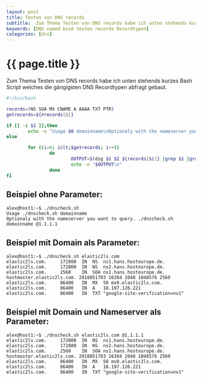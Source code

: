 ```yaml
---
layout: post
title: Testen von DNS records
subtitle:  Zum Thema Testen von DNS records habe ich unten stehends kurzes Bash Script welches die gängigsten DNS Recordtypen abfragt gebaut.
keywords: [DNS named bind testen records Recordtypen]
categories: [dns]
---
```

# {{ page.title }}

Zum Thema Testen von DNS records habe ich unten stehends kurzes Bash Script welches die gängigsten DNS Recordtypen abfragt gebaut.

```bash
#!/bin/bash

records=(NS SOA MX CNAME A AAAA TXT PTR)
getrecords=${#records[@]}

if [[ -z $1 ]];then
        echo -e "Usage $0 domainname\nOptionaly with the nameserver you want to query. $0 domainname @1.1.1.1"
else

        for ((i=0; i&lt;$getrecords; i++))
                do
                        OUTPUT=$(dig $1 $2 ${records[$i]} |grep $1 |grep -v ";" |grep ${records[$i]})
                        echo -e "$OUTPUT\n"
                done
fi
```
## Beispiel ohne Parameter:

```
alex@host1:~$ ./dnscheck.sh
Usage ./dnscheck.sh domainname
Optionaly with the nameserver you want to query. ./dnscheck.sh domainname @1.1.1.1
```

## Beispiel mit Domain als Parameter:

```
alex@host1:~$ ./dnscheck.sh elastic2ls.com
elastic2ls.com.		172800	IN	NS	ns1.hans.hosteurope.de.
elastic2ls.com.		172800	IN	NS	ns2.hans.hosteurope.de.
elastic2ls.com.		2560	IN	SOA	ns1.hans.hosteurope.de. hostmaster.elastic2ls.com. 2018051703 16384 2048 1048576 2560
elastic2ls.com.		86400	IN	MX	50 mx0.elastic2ls.com.
elastic2ls.com.		86400	IN	A	18.197.126.221
elastic2ls.com.		86400	IN	TXT	"google-site-verification=nv1"
```

## Beispiel mit Domain und Nameserver als Parameter:

```
alex@host1:~$ ./dnscheck.sh elastic2ls.com @1.1.1.1
elastic2ls.com.		172800	IN	NS	ns1.hans.hosteurope.de.
elastic2ls.com.		172800	IN	NS	ns2.hans.hosteurope.de.
elastic2ls.com.		2560	IN	SOA	ns1.hans.hosteurope.de. hostmaster.elastic2ls.com. 2018051703 16384 2048 1048576 2560
elastic2ls.com.		86400	IN	MX	50 mx0.elastic2ls.com.
elastic2ls.com.		86400	IN	A	18.197.126.221
elastic2ls.com.		86400	IN	TXT	"google-site-verification=nv1"
```

